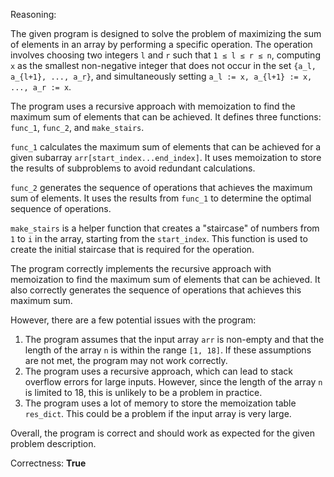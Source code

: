 Reasoning:

The given program is designed to solve the problem of maximizing the sum of elements in an array by performing a specific operation. The operation involves choosing two integers `l` and `r` such that `1 ≤ l ≤ r ≤ n`, computing `x` as the smallest non-negative integer that does not occur in the set `{a_l, a_{l+1}, ..., a_r}`, and simultaneously setting `a_l := x, a_{l+1} := x, ..., a_r := x`.

The program uses a recursive approach with memoization to find the maximum sum of elements that can be achieved. It defines three functions: `func_1`, `func_2`, and `make_stairs`.

`func_1` calculates the maximum sum of elements that can be achieved for a given subarray `arr[start_index...end_index]`. It uses memoization to store the results of subproblems to avoid redundant calculations.

`func_2` generates the sequence of operations that achieves the maximum sum of elements. It uses the results from `func_1` to determine the optimal sequence of operations.

`make_stairs` is a helper function that creates a "staircase" of numbers from `1` to `i` in the array, starting from the `start_index`. This function is used to create the initial staircase that is required for the operation.

The program correctly implements the recursive approach with memoization to find the maximum sum of elements that can be achieved. It also correctly generates the sequence of operations that achieves this maximum sum.

However, there are a few potential issues with the program:

1. The program assumes that the input array `arr` is non-empty and that the length of the array `n` is within the range `[1, 18]`. If these assumptions are not met, the program may not work correctly.
2. The program uses a recursive approach, which can lead to stack overflow errors for large inputs. However, since the length of the array `n` is limited to 18, this is unlikely to be a problem in practice.
3. The program uses a lot of memory to store the memoization table `res_dict`. This could be a problem if the input array is very large.

Overall, the program is correct and should work as expected for the given problem description.

Correctness: **True**